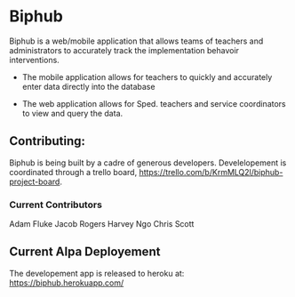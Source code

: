 # Biphub
Biphub is a web/mobile application that allows teams of teachers and administrators to accurately track the implementation behavoir interventions.

- The mobile application allows for teachers to quickly and accurately enter data directly into the database

- The web application allows for Sped. teachers and service coordinators to view and query the data.

## Contributing:
Biphub is being built by a cadre of generous developers. Develelopement is coordinated through a trello board, https://trello.com/b/KrmMLQ2l/biphub-project-board.

### Current Contributors
Adam Fluke
Jacob Rogers
Harvey Ngo
Chris Scott

## Current Alpa Deployement
The developement app is released to heroku at: https://biphub.herokuapp.com/